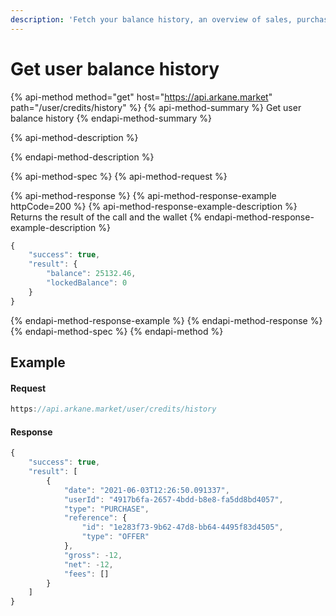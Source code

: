 ```yaml
---
description: 'Fetch your balance history, an overview of sales, purchases and commissions'
---
```


# Get user balance history

{% api-method method="get" host="https://api.arkane.market" path="/user/credits/history" %}
{% api-method-summary %}
Get user balance history
{% endapi-method-summary %}

{% api-method-description %}

{% endapi-method-description %}

{% api-method-spec %}
{% api-method-request %}

{% api-method-response %}
{% api-method-response-example httpCode=200 %}
{% api-method-response-example-description %}
Returns the result of the call and the wallet 
{% endapi-method-response-example-description %}

```javascript
{
    "success": true,
    "result": {
        "balance": 25132.46,
        "lockedBalance": 0
    }
}
```
{% endapi-method-response-example %}
{% endapi-method-response %}
{% endapi-method-spec %}
{% endapi-method %}

## Example

#### Request

```javascript
https://api.arkane.market/user/credits/history
```

#### Response

```javascript
{
    "success": true,
    "result": [
        {
            "date": "2021-06-03T12:26:50.091337",
            "userId": "4917b6fa-2657-4bdd-b8e8-fa5dd8bd4057",
            "type": "PURCHASE",
            "reference": {
                "id": "1e283f73-9b62-47d8-bb64-4495f83d4505",
                "type": "OFFER"
            },
            "gross": -12,
            "net": -12,
            "fees": []
        }
    ]
}
```

